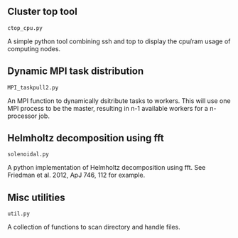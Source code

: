 
## Cluster top tool
`ctop_cpu.py`

A simple python tool combining ssh and top to display the cpu/ram usage of computing nodes.


## Dynamic MPI task distribution 
`MPI_taskpull2.py`

An MPI function to dynamically dsitribute tasks to workers. This will use one MPI process to be the master, resulting in n-1 available workers for a n-processor job.


## Helmholtz decomposition using fft
`solenoidal.py`

A python implementation of Helmholtz decomposition using fft. See Friedman et al. 2012, ApJ 746, 112 for example.


## Misc utilities
`util.py`

A collection of functions to scan directory and handle files.
